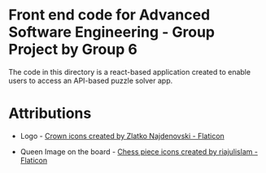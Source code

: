 # Front end code for Advanced Software Engineering - Group Project by Group 6

The code in this directory is a react-based application created to enable users to access an API-based puzzle solver app.

# Attributions
- Logo - <a href="https://www.flaticon.com/free-icons/crown" title="crown icons">Crown icons created by Zlatko Najdenovski - Flaticon</a>

- Queen Image on the board - <a href="https://www.flaticon.com/free-icons/chess-piece" title="chess piece icons">Chess piece icons created by riajulislam - Flaticon</a>
